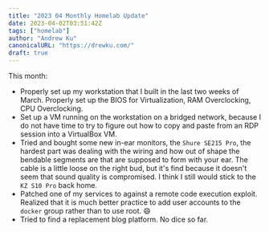 ```yaml
---
title: "2023 04 Monthly Homelab Update"
date: 2023-04-02T03:51:42Z
tags: ["homelab"]
author: "Andrew Ku"
canonicalURL: "https://drewku.com/"
draft: true
---
```


This month:
- Properly set up my workstation that I built in the last two weeks of March. Properly set up the BIOS for Virtualization, RAM Overclocking, CPU Overclocking. 
- Set up a VM running on the workstation on a bridged network, because I do not have time to try to figure out how to copy and paste from an RDP session into a VirtualBox VM. 
- Tried and bought some new in-ear monitors, the `Shure SE215 Pro`, the hardest part was dealing with the wiring and how out of shape the bendable segments are that are supposed to form with your ear. The cable is a little loose on the right bud, but it's find because it doesn't seem that sound quality is compromised. I think I still would stick to the `KZ S10 Pro` back home.  
- Patched one of my services to against a remote code execution exploit. Realized that it is much better practice to add user accounts to the `docker` group rather than to use root.  :smile:
- Tried to find a replacement blog platform. No dice so far. 